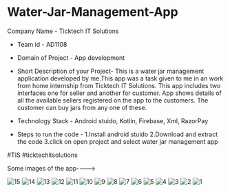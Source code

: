 # Water-Jar-Management-App


Company Name - Ticktech IT Solutions
- Team id - AD1108
- Domain of Project - App development
- Short Description of your Project- This is a water jar management application developed by me.This app was a task given to me in an work from home internship
                                     from Ticktech IT Solutions. This app includes two interfaces one for seller and another for customer. App shows details of all                                          the available sellers registered on the app to the customers. The customer can buy jars from any one of these.

- Technology Stack - Android stuido, Kotlin, Firebase, Xml, RazorPay
- Steps to run the code - 1.Install android stuido
                          2.Download and extract the code
                          3.click on open project and select water jar management app
                          
#TIS
#ticktechitsolutions

Some images of the app---->


![15](https://user-images.githubusercontent.com/87970697/184553780-7cd839ea-ae13-4d5e-9f80-f331d6c05d2e.jpeg)
![14](https://user-images.githubusercontent.com/87970697/184553781-87e5b943-7684-4416-a4c7-5e6f5554f2ad.jpeg)
![13](https://user-images.githubusercontent.com/87970697/184553782-d363ace4-88ca-46ad-9450-d9b27a621fe9.jpeg)
![12](https://user-images.githubusercontent.com/87970697/184553783-851502ee-6ac1-4e75-9723-b12823711a28.jpeg)
![11](https://user-images.githubusercontent.com/87970697/184553784-947a55e9-0ea7-40ca-98a3-3d65110defd1.jpeg)
![10](https://user-images.githubusercontent.com/87970697/184553785-0905e913-9948-4265-9618-fe39d0c2bb68.jpeg)
![9](https://user-images.githubusercontent.com/87970697/184553786-abeb6c85-9a1b-4d5f-bf31-eaedd22553a5.jpeg)
![8](https://user-images.githubusercontent.com/87970697/184553787-c2b44065-f066-4a21-b10a-0dd94131de35.jpeg)
![7](https://user-images.githubusercontent.com/87970697/184553788-03970634-304d-41c5-98d6-d01cf7ab7158.jpeg)
![6](https://user-images.githubusercontent.com/87970697/184553772-58aeea5a-53bf-421a-ad28-f2426322af41.jpeg)
![5](https://user-images.githubusercontent.com/87970697/184553774-dcadeb36-97ac-496a-bb83-03d8d1bd8db1.jpeg)
![4](https://user-images.githubusercontent.com/87970697/184553775-18a7b950-d1d8-49ce-8fa8-9174db904604.jpeg)
![3](https://user-images.githubusercontent.com/87970697/184553776-d801bf1e-2413-4412-b3eb-2ffbea81d268.jpeg)
![2](https://user-images.githubusercontent.com/87970697/184553777-4b5fa141-24b3-4957-9a17-6059c3f139a0.jpeg)
![1](https://user-images.githubusercontent.com/87970697/184553778-aacdf2fb-6d52-4487-a276-4f743e6d297c.jpeg)

